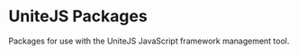 # UniteJS Packages

Packages for use with the UniteJS JavaScript framework management tool.

[license-image]: http://img.shields.io/badge/license-MIT-blue.svg?style=flat
[license-url]: LICENSE

[npm-url]: https://npmjs.org/package/unitejs-packages
[npm-version-image]: http://img.shields.io/npm/v/unitejs-packages.svg?style=flat
[npm-downloads-image]: http://img.shields.io/npm/dm/unitejs-packages.svg?style=flat
